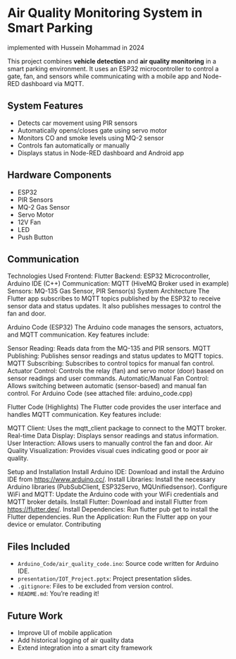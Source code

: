 # Air Quality Monitoring System in Smart Parking

implemented with Hussein Mohammad in 2024

This project combines **vehicle detection** and **air quality monitoring** in a smart parking environment. It uses an ESP32 microcontroller to control a gate, fan, and sensors while communicating with a mobile app and Node-RED dashboard via MQTT.

## System Features

- Detects car movement using PIR sensors
- Automatically opens/closes gate using servo motor
- Monitors CO and smoke levels using MQ-2 sensor
- Controls fan automatically or manually
- Displays status in Node-RED dashboard and Android app

## Hardware Components

- ESP32
- PIR Sensors
- MQ-2 Gas Sensor
- Servo Motor
- 12V Fan
- LED
- Push Button

## Communication
Technologies Used
Frontend: Flutter
Backend: ESP32 Microcontroller, Arduino IDE (C++)
Communication: MQTT (HiveMQ Broker used in example)
Sensors: MQ-135 Gas Sensor, PIR Sensor(s)
System Architecture
The Flutter app subscribes to MQTT topics published by the ESP32 to receive sensor data and status updates. It also publishes messages to control the fan and door.

Arduino Code (ESP32)
The Arduino code manages the sensors, actuators, and MQTT communication. Key features include:

Sensor Reading: Reads data from the MQ-135 and PIR sensors.
MQTT Publishing: Publishes sensor readings and status updates to MQTT topics.
MQTT Subscribing: Subscribes to control topics for manual fan control.
Actuator Control: Controls the relay (fan) and servo motor (door) based on sensor readings and user commands.
Automatic/Manual Fan Control: Allows switching between automatic (sensor-based) and manual fan control.
For Arduino Code (see attached file: arduino_code.cpp)

Flutter Code (Highlights)
The Flutter code provides the user interface and handles MQTT communication. Key features include:

MQTT Client: Uses the mqtt_client package to connect to the MQTT broker. Real-time Data Display: Displays sensor readings and status information. User Interaction: Allows users to manually control the fan and door. Air Quality Visualization: Provides visual cues indicating good or poor air quality.

Setup and Installation
Install Arduino IDE: Download and install the Arduino IDE from https://www.arduino.cc/.
Install Libraries: Install the necessary Arduino libraries (PubSubClient, ESP32Servo, MQUnifiedsensor).
Configure WiFi and MQTT: Update the Arduino code with your WiFi credentials and MQTT broker details.
Install Flutter: Download and install Flutter from https://flutter.dev/.
Install Dependencies: Run flutter pub get to install the Flutter dependencies.
Run the Application: Run the Flutter app on your device or emulator.
Contributing

## Files Included

- `Arduino_Code/air_quality_code.ino`: Source code written for Arduino IDE.
- `presentation/IOT_Project.pptx`: Project presentation slides.
- `.gitignore`: Files to be excluded from version control.
- `README.md`: You’re reading it!

## Future Work

- Improve UI of mobile application
- Add historical logging of air quality data
- Extend integration into a smart city framework

